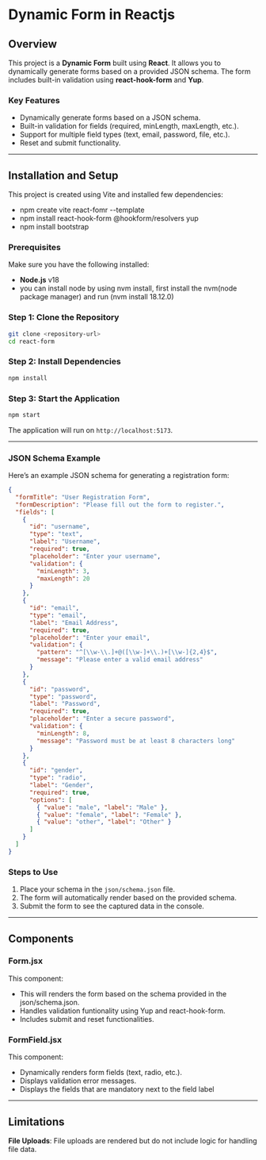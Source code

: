 # Dynamic Form in Reactjs

## Overview
This project is a **Dynamic Form** built using **React**. It allows you to dynamically generate forms based on a provided JSON schema. The form includes built-in validation using **react-hook-form** and **Yup**.

### Key Features
- Dynamically generate forms based on a JSON schema.
- Built-in validation for fields (required, minLength, maxLength, etc.).
- Support for multiple field types (text, email, password, file, etc.).
- Reset and submit functionality.
---

## Installation and Setup

This project is created using Vite and installed few dependencies:
- npm create vite react-fomr --template
- npm install react-hook-form @hookform/resolvers yup
- npm install bootstrap


### Prerequisites
Make sure you have the following installed:
- **Node.js** v18
- you can install node by using nvm install, first install the nvm(node package manager) and run (nvm install 18.12.0)

### Step 1: Clone the Repository
```bash
git clone <repository-url>
cd react-form
```

### Step 2: Install Dependencies
```bash
npm install
```

### Step 3: Start the Application
```bash
npm start
```
The application will run on `http://localhost:5173`.


---

### JSON Schema Example
Here’s an example JSON schema for generating a registration form:

```json
{
  "formTitle": "User Registration Form",
  "formDescription": "Please fill out the form to register.",
  "fields": [
    {
      "id": "username",
      "type": "text",
      "label": "Username",
      "required": true,
      "placeholder": "Enter your username",
      "validation": {
        "minLength": 3,
        "maxLength": 20
      }
    },
    {
      "id": "email",
      "type": "email",
      "label": "Email Address",
      "required": true,
      "placeholder": "Enter your email",
      "validation": {
        "pattern": "^[\\w-\\.]+@([\\w-]+\\.)+[\\w-]{2,4}$",
        "message": "Please enter a valid email address"
      }
    },
    {
      "id": "password",
      "type": "password",
      "label": "Password",
      "required": true,
      "placeholder": "Enter a secure password",
      "validation": {
        "minLength": 8,
        "message": "Password must be at least 8 characters long"
      }
    },
    {
      "id": "gender",
      "type": "radio",
      "label": "Gender",
      "required": true,
      "options": [
        { "value": "male", "label": "Male" },
        { "value": "female", "label": "Female" },
        { "value": "other", "label": "Other" }
      ]
    }
  ]
}
```

### Steps to Use
1. Place your schema in the `json/schema.json` file.
2. The form will automatically render based on the provided schema.
3. Submit the form to see the captured data in the console.

---

## Components

### Form.jsx
This component:
- This will renders the form based on the schema provided in the json/schema.json.
- Handles validation funtionality using Yup and react-hook-form.
- Includes submit and reset functionalities.

### FormField.jsx
This component:
- Dynamically renders form fields (text, radio, etc.).
- Displays validation error messages.
- Displays the fields that are mandatory next to the field label


---

## Limitations
**File Uploads**: File uploads are rendered but do not include logic for handling file data.


